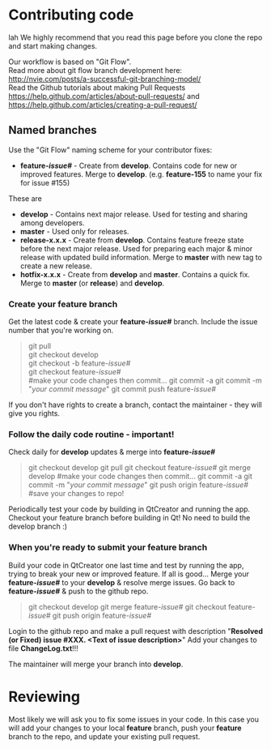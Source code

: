 # Contributing code
lah
We highly recommend that you read this page before you clone the repo and start making changes. 

Our workflow is based on "Git Flow".    
Read more about git flow branch development here: http://nvie.com/posts/a-successful-git-branching-model/  
Read the Github tutorials about making Pull Requests https://help.github.com/articles/about-pull-requests/ and https://help.github.com/articles/creating-a-pull-request/  

## Named branches

Use the "Git Flow" naming scheme for your contributor fixes:
* **feature-_issue#_** - Create from **develop**. Contains code for new or improved features. Merge to **develop**. (e.g. **feature-155** to name your fix for issue #155)

These are 
* **develop** - Contains next major release. Used for testing and sharing among developers. 
* **master** - Used only for releases.
* **release-x.x.x** - Create from **develop**. Contains feature freeze state before the next major release. Used for preparing each major & minor release with updated build information. Merge to **master** with new tag to create a new release.
* **hotfix-x.x.x** - Create from **develop** and **master**. Contains a quick fix. Merge to **master** (or **release**) and **develop**.


### Create your feature branch

Get the latest code & create your **feature-_issue#_** branch.  Include the issue number that you're working on.

> git pull  
git checkout develop                 
git checkout -b feature-_issue#_   
git checkout feature-_issue#_      
#make your code changes then commit...
git commit -a
git commit -m "_your commit message_"
git commit push feature-_issue#_   

If you don't have rights to create a branch, contact the maintainer - they will give you rights.


### Follow the daily code routine - important!

Check daily for **develop** updates & merge into **feature-_issue#_**

>git checkout develop
git pull
git checkout feature-_issue#_
git merge develop
#make your code changes then commit...
git commit -a
git commit -m "_your commit message_"
git push origin  feature-_issue#_    #save your changes to repo!

Periodically test your code by building in QtCreator and running the app.
Checkout your feature branch before building in Qt! 
No need to build the develop branch :)


### When you're ready to submit your feature branch

Build your code in QtCreator one last time and test by running the app, trying to break your new or improved feature.
If all is good...
Merge your **feature-_issue#_** to your **develop** & resolve merge issues.
Go back to **feature-_issue#_** & push  to the github repo.

>git checkout develop
git merge feature-_issue_#
git checkout feature-_issue#_
git push origin feature-_issue#_

Login to the github repo and make a pull request with description "**Resolved (or Fixed) issue #XXX. \<Text of issue description\>**"
Add your changes to file **ChangeLog.txt**!!!

The maintainer will merge your branch into **develop**.
 

# Reviewing 
Most likely we will ask you to fix some issues in your code. In this case you will add your changes to your local **feature** branch, push your **feature** branch to the repo, and update your existing pull request. 
